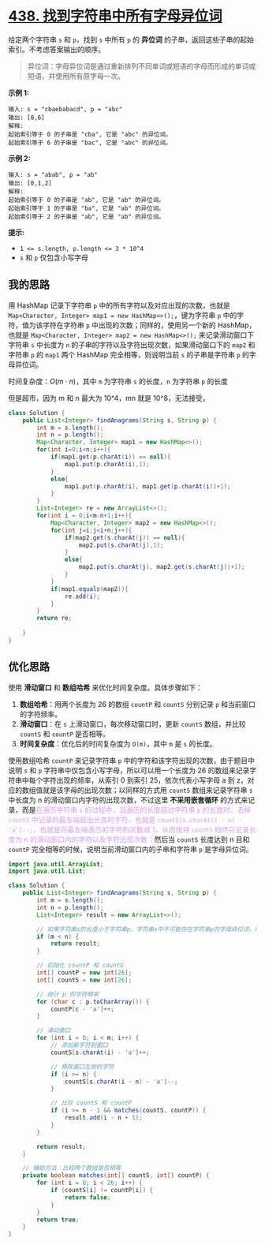 # [438. 找到字符串中所有字母异位词](https://leetcode.cn/problems/find-all-anagrams-in-a-string/)

给定两个字符串 `s` 和 `p`，找到 `s` 中所有 `p` 的 **异位词** 的子串，返回这些子串的起始索引。不考虑答案输出的顺序。

>   异位词：字母异位词是通过重新排列不同单词或短语的字母而形成的单词或短语，并使用所有原字母一次。

**示例 1:**

```
输入: s = "cbaebabacd", p = "abc"
输出: [0,6]
解释:
起始索引等于 0 的子串是 "cba", 它是 "abc" 的异位词。
起始索引等于 6 的子串是 "bac", 它是 "abc" 的异位词。
```

 **示例 2:**

```
输入: s = "abab", p = "ab"
输出: [0,1,2]
解释:
起始索引等于 0 的子串是 "ab", 它是 "ab" 的异位词。
起始索引等于 1 的子串是 "ba", 它是 "ab" 的异位词。
起始索引等于 2 的子串是 "ab", 它是 "ab" 的异位词。
```

**提示:**

-   `1 <= s.length, p.length <= 3 * 10^4`
-   `s` 和 `p` 仅包含小写字母

## 我的思路

用 HashMap 记录下字符串 `p` 中的所有字符以及对应出现的次数，也就是 `Map<Character, Integer> map1 = new HashMap<>();`，键为字符串 `p` 中的字符，值为该字符在字符串 `p` 中出现的次数；同样的，使用另一个新的 HashMap，也就是 `Map<Character, Integer> map2 = new HashMap<>();` 来记录滑动窗口下字符串 `s` 中长度为 `n` 的子串的字符以及字符出现次数，如果滑动窗口下的 `map2` 和字符串 `p` 的 `map1` 两个 HashMap 完全相等，则说明当前 `s` 的子串是字符串 `p` 的字母异位词。

时间复杂度：$O(m\cdot n)$，其中 `m` 为字符串 `s` 的长度，`n` 为字符串 `p` 的长度

但是超市，因为 m 和 n 最大为 10^4，mn 就是 10^8，无法接受。

```java
class Solution {
    public List<Integer> findAnagrams(String s, String p) {
        int m = s.length();
        int n = p.length();
        Map<Character, Integer> map1 = new HashMap<>();
        for(int i=0;i<n;i++){
            if(map1.get(p.charAt(i)) == null){
                map1.put(p.charAt(i),1);
            }
            else{
                map1.put(p.charAt(i), map1.get(p.charAt(i))+1);
            }
        }
        List<Integer> re = new ArrayList<>();
        for(int i = 0;i<m-n+1;i++){
            Map<Character, Integer> map2 = new HashMap<>();
            for(int j=i;j<i+n;j++){
                if(map2.get(s.charAt(j)) == null){
                    map2.put(s.charAt(j),1);
                }
                else{
                    map2.put(s.charAt(j), map2.get(s.charAt(j))+1);
                }
            }
            if(map1.equals(map2)){
                re.add(i);
            }
        }
        return re;
        
    }
}
```

## 优化思路

使用 **滑动窗口** 和 **数组哈希** 来优化时间复杂度。具体步骤如下：

1.  **数组哈希**：用两个长度为 26 的数组 `countP` 和 `countS` 分别记录 `p` 和当前窗口的字符频率。
2.  **滑动窗口**：在 `s` 上滑动窗口，每次移动窗口时，更新 `countS` 数组，并比较 `countS` 和 `countP` 是否相等。
3.  **时间复杂度**：优化后的时间复杂度为 `O(m)`，其中 `m` 是 `s` 的长度。

使用数组哈希 `countP` 来记录字符串 `p` 中的字符和该字符出现的次数，由于题目中说明 `s` 和 `p` 字符串中仅包含小写字母，所以可以用一个长度为 26 的数组来记录字符串中每个字符出现的频率，从索引 0 到索引 25，依次代表小写字母 a 到 z，对应的数组值就是该字母的出现次数；以同样的方式用 `countS` 数组来记录字符串 `s` 中长度为 n 的滑动窗口内字符的出现次数，不过这里 **不采用嵌套循环** 的方式来记录，而是<span style="color:#d59bf6;">在遍历字符串 `s` 的过程中，当遍历的长度超过字符串 `p` 的长度时，去掉 `countS` 中记录的最左端超出长度的字符，也就是 `countS[s.charAt(i - n) - 'a']--;`，也就是将最左端表示的字符的次数减 1，从而维持 `countS` 始终只记录长度为 n 的滑动窗口内的字符以及字符出现次数；</span>然后当 `countS` 长度达到 n 且和 `countP` 完全相等的时候，说明当前滑动窗口内的子串和字符串 `p` 是字母异位词。

```java
import java.util.ArrayList;
import java.util.List;

class Solution {
    public List<Integer> findAnagrams(String s, String p) {
        int m = s.length();
        int n = p.length();
        List<Integer> result = new ArrayList<>();

        // 如果字符串s的长度小于字符串p，字符串s中不可能存在字符串p的字母异位词，所以直接返回空List
        if (m < n) {
            return result;
        }

        // 初始化 countP 和 countS
        int[] countP = new int[26];
        int[] countS = new int[26];

        // 统计 p 的字符频率
        for (char c : p.toCharArray()) {
            countP[c - 'a']++;
        }

        // 滑动窗口
        for (int i = 0; i < m; i++) {
            // 添加新字符到窗口
            countS[s.charAt(i) - 'a']++;

            // 移除窗口左侧的字符
            if (i >= n) {
                countS[s.charAt(i - n) - 'a']--;
            }

            // 比较 countS 和 countP
            if (i >= n - 1 && matches(countS, countP)) {
                result.add(i - n + 1);
            }
        }

        return result;
    }

    // 辅助方法：比较两个数组是否相等
    private boolean matches(int[] countS, int[] countP) {
        for (int i = 0; i < 26; i++) {
            if (countS[i] != countP[i]) {
                return false;
            }
        }
        return true;
    }
}

```

